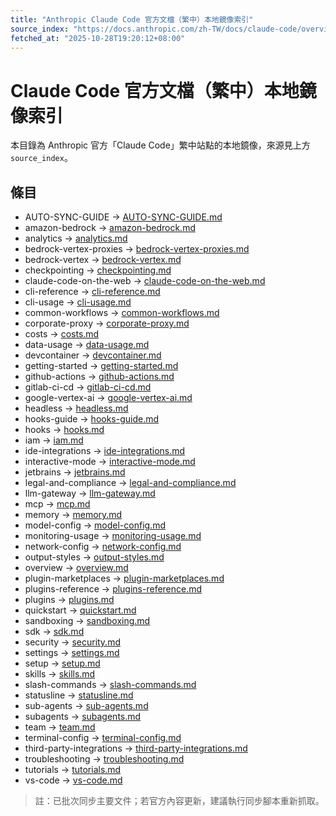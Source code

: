 ```yaml
---
title: "Anthropic Claude Code 官方文檔（繁中）本地鏡像索引"
source_index: "https://docs.anthropic.com/zh-TW/docs/claude-code/overview"
fetched_at: "2025-10-28T19:20:12+08:00"
---
```


# Claude Code 官方文檔（繁中）本地鏡像索引

本目錄為 Anthropic 官方「Claude Code」繁中站點的本地鏡像，來源見上方 `source_index`。

## 條目

- AUTO-SYNC-GUIDE → [AUTO-SYNC-GUIDE.md](./AUTO-SYNC-GUIDE.md)
- amazon-bedrock → [amazon-bedrock.md](./amazon-bedrock.md)
- analytics → [analytics.md](./analytics.md)
- bedrock-vertex-proxies → [bedrock-vertex-proxies.md](./bedrock-vertex-proxies.md)
- bedrock-vertex → [bedrock-vertex.md](./bedrock-vertex.md)
- checkpointing → [checkpointing.md](./checkpointing.md)
- claude-code-on-the-web → [claude-code-on-the-web.md](./claude-code-on-the-web.md)
- cli-reference → [cli-reference.md](./cli-reference.md)
- cli-usage → [cli-usage.md](./cli-usage.md)
- common-workflows → [common-workflows.md](./common-workflows.md)
- corporate-proxy → [corporate-proxy.md](./corporate-proxy.md)
- costs → [costs.md](./costs.md)
- data-usage → [data-usage.md](./data-usage.md)
- devcontainer → [devcontainer.md](./devcontainer.md)
- getting-started → [getting-started.md](./getting-started.md)
- github-actions → [github-actions.md](./github-actions.md)
- gitlab-ci-cd → [gitlab-ci-cd.md](./gitlab-ci-cd.md)
- google-vertex-ai → [google-vertex-ai.md](./google-vertex-ai.md)
- headless → [headless.md](./headless.md)
- hooks-guide → [hooks-guide.md](./hooks-guide.md)
- hooks → [hooks.md](./hooks.md)
- iam → [iam.md](./iam.md)
- ide-integrations → [ide-integrations.md](./ide-integrations.md)
- interactive-mode → [interactive-mode.md](./interactive-mode.md)
- jetbrains → [jetbrains.md](./jetbrains.md)
- legal-and-compliance → [legal-and-compliance.md](./legal-and-compliance.md)
- llm-gateway → [llm-gateway.md](./llm-gateway.md)
- mcp → [mcp.md](./mcp.md)
- memory → [memory.md](./memory.md)
- model-config → [model-config.md](./model-config.md)
- monitoring-usage → [monitoring-usage.md](./monitoring-usage.md)
- network-config → [network-config.md](./network-config.md)
- output-styles → [output-styles.md](./output-styles.md)
- overview → [overview.md](./overview.md)
- plugin-marketplaces → [plugin-marketplaces.md](./plugin-marketplaces.md)
- plugins-reference → [plugins-reference.md](./plugins-reference.md)
- plugins → [plugins.md](./plugins.md)
- quickstart → [quickstart.md](./quickstart.md)
- sandboxing → [sandboxing.md](./sandboxing.md)
- sdk → [sdk.md](./sdk.md)
- security → [security.md](./security.md)
- settings → [settings.md](./settings.md)
- setup → [setup.md](./setup.md)
- skills → [skills.md](./skills.md)
- slash-commands → [slash-commands.md](./slash-commands.md)
- statusline → [statusline.md](./statusline.md)
- sub-agents → [sub-agents.md](./sub-agents.md)
- subagents → [subagents.md](./subagents.md)
- team → [team.md](./team.md)
- terminal-config → [terminal-config.md](./terminal-config.md)
- third-party-integrations → [third-party-integrations.md](./third-party-integrations.md)
- troubleshooting → [troubleshooting.md](./troubleshooting.md)
- tutorials → [tutorials.md](./tutorials.md)
- vs-code → [vs-code.md](./vs-code.md)

> 註：已批次同步主要文件；若官方內容更新，建議執行同步腳本重新抓取。
